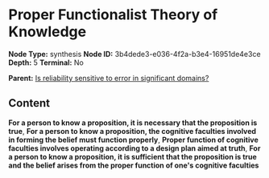 # Proper Functionalist Theory of Knowledge

**Node Type:** synthesis
**Node ID:** 3b4dede3-e036-4f2a-b3e4-16951de4e3ce
**Depth:** 5
**Terminal:** No

**Parent:** [Is reliability sensitive to error in significant domains?](is-reliability-sensitive-to-error-in-significant-domains-antithesis-7ef1557a-6ffe-43ef-8bd0-d86dc8a69313.md)

## Content

**For a person to know a proposition, it is necessary that the proposition is true**, **For a person to know a proposition, the cognitive faculties involved in forming the belief must function properly**, **Proper function of cognitive faculties involves operating according to a design plan aimed at truth**, **For a person to know a proposition, it is sufficient that the proposition is true and the belief arises from the proper function of one's cognitive faculties**
